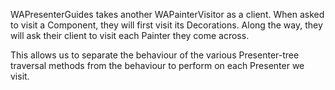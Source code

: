 WAPresenterGuides takes another WAPainterVisitor as a client. When asked to visit a Component, they will first visit its Decorations. Along the way, they will ask their client to visit each Painter they come across.

This allows us to separate the behaviour of the various Presenter-tree traversal methods from the behaviour to perform on each Presenter we visit.